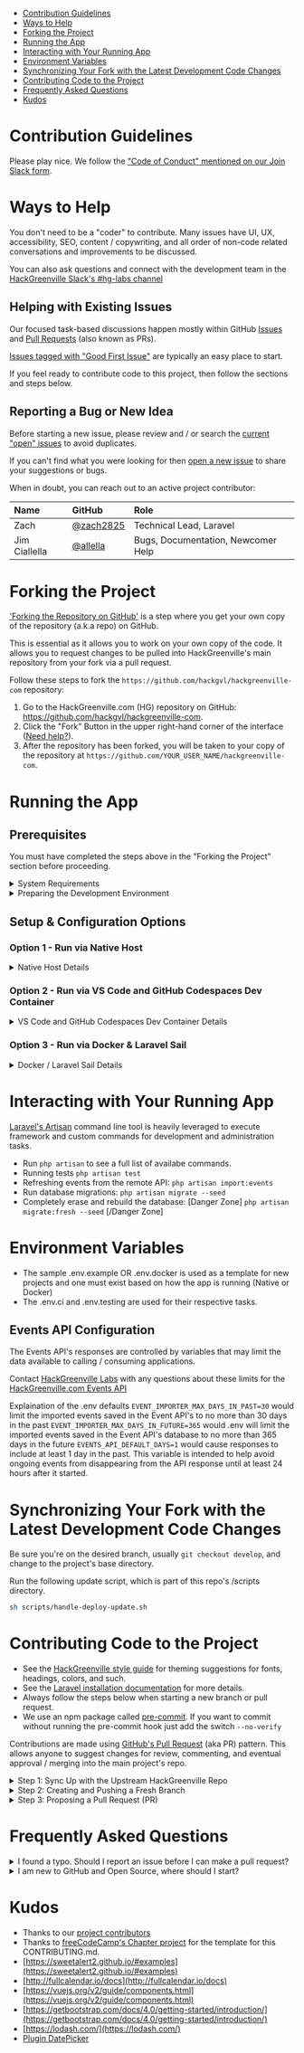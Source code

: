 - [Contribution Guidelines](#contribution-guidelines)
- [Ways to Help](#ways-to-help)
- [Forking the Project](#forking-the-project)
- [Running the App](#running-the-app)
- [Interacting with Your Running App](#interacting-with-your-running-app)
- [Environment Variables](#environment-variables)
- [Synchronizing Your Fork with the Latest Development Code Changes](#synchronizing-your-fork-with-the-latest-development-code-changes)
- [Contributing Code to the Project](#contributing-code-to-the-project)
- [Frequently Asked Questions](#frequently-asked-questions)
- [Kudos](#kudos)


# Contribution Guidelines

Please play nice. We follow the ["Code of Conduct" mentioned on our Join Slack form](https://hackgreenville.com/join-slack).

# Ways to Help

You don't need to be a "coder" to contribute. Many issues have UI, UX, accessibility, SEO, content / copywriting, and all order of non-code related conversations and improvements to be discussed.

You can also ask questions and connect with the development team in the [HackGreenville Slack's #hg-labs channel](https://hackgreenville.com/join-slack)

## Helping with Existing Issues

Our focused task-based discussions happen mostly within GitHub [Issues](https://github.com/hackgvl/hackgreenville-com/issues) and [Pull Requests](https://github.com/hackgvl/hackgreenville-com/pulls) (also known as PRs).

[Issues tagged with "Good First Issue"](https://github.com/hackgvl/hackgreenville-com/labels/good%20first%20issue) are typically an easy place to start.

If you feel ready to contribute code to this project, then follow the sections and steps below.

## Reporting a Bug or New Idea

Before starting a new issue, please review and / or search the [current "open" issues](https://github.com/hackgvl/hackgreenville-com/issues/) to avoid duplicates.

If you can't find what you were looking for then [open a new issue](https://github.com/hackgvl/hackgreenville-com/issues/new) to share your suggestions or bugs.

When in doubt, you can reach out to an active project contributor:

| Name          | GitHub                                   | Role                               |
|:--------------|:-----------------------------------------|:-----------------------------------|
| Zach          | [@zach2825](https://github.com/zach2825) | Technical Lead, Laravel            |
| Jim Ciallella | [@allella](https://github.com/allella)   | Bugs, Documentation, Newcomer Help |


# Forking the Project

['Forking the Repository on GitHub'](https://help.github.com/articles/about-forks/) is a step where you get your own copy of the repository (a.k.a repo) on GitHub.

This is essential as it allows you to work on your own copy of the code. It allows you to request changes to be pulled into HackGreenville's main repository from your fork via a pull request.

Follow these steps to fork the `https://github.com/hackgvl/hackgreenville-com` repository:

1. Go to the HackGreenville.com (HG) repository on GitHub: https://github.com/hackgvl/hackgreenville-com.
2. Click the "Fork" Button in the upper right-hand corner of the interface ([Need help?](https://help.github.com/articles/fork-a-repo/)).
3. After the repository has been forked, you will be taken to your copy of the repository at `https://github.com/YOUR_USER_NAME/hackgreenville-com`.

</details>

# Running the App

## Prerequisites
You must have completed the steps above in the "Forking the Project" section before proceeding.

<details><summary>System Requirements</summary>

## System Requirements

- [Requirements of Laravel 10](https://laravel.com/docs/10.x/deployment#server-requirements), which include PHP 7.3+ or PHP 8+
- You'll need [composer](https://getcomposer.org/download/) as well.
- You'll need [yarn](https://yarnpkg.com/lang/en/docs/install/) as well.
- For running "tests", you'll need SQLite and its associated PHP extensions enabled.
  > The PHP install package names and commands will differ based on your operating system, source repository, and other variations. Here are examples:
  >
  > - RHEL / CentOS / Fedora: `yum install php-sqlite3 php-pdo_sqlite`
  > - Ubuntu / Debian / Mint: `apt install php-sqlite3`
- MariaDB 10+ / MySQL 5.6+ - MariaDB is a compatible fork of MySQL and the community version can be installed using [operating system repositories](https://mariadb.com/kb/en/mariadb-package-repository-setup-and-usage/).

</details>

<details><summary>Preparing the Development Environment</summary>

Install [Git](https://git-scm.com/) and a code editor of your choice. We recommend using [VS Code](https://code.visualstudio.com/).

Clone your forked copy of the Hackgreenville.com code. ['Cloning'](https://help.github.com/articles/cloning-a-repository/) is where you download a copy of the repository from a `remote` location to your local machine. Run these commands on your local machine to clone the repository:

1. Open a Terminal in a directory where you would like the HG project to reside.

2. Clone your fork of the HG code, make sure you replace `YOUR_USER_NAME` with your GitHub username:

   ```sh
   git clone https://github.com/YOUR_USER_NAME/hackgreenville-com.git
   ```

This will download the entire repository to a `hackgreenville-com` directory.

Now that you have downloaded a copy of your fork, you will need to set up an `upstream`. The main repository at `https://github.com/hackgvl/hackgreenville-com` is often referred to as the `upstream` repository. Your fork at `https://github.com/YOUR_USER_NAME/hackgreenville-com` is often referred to as the `origin` repository.

You need a reference from your local copy to the `upstream` repository in addition to the `origin` repository. This is so that you can sync changes from the `upstream` repository to your fork which is called `origin`. To do that follow the below commands:

1.  Change directory to the new hackgreenville-com directory:

    ```sh
    cd hackgreenville-com
    ```

2.  Add a remote reference to the main Hackgreenvill.com GitHub repository. We're refer to this as "HG" in the later steps.

    ```sh
    git remote add upstream https://github.com/hackgvl/hackgreenville-com.git
    ```

3.  Ensure the configuration looks correct:

        ```sh
        git remote -v
        ```

        The output should look something like below:
        ```sh
        origin    https://github.com/YOUR_USER_NAME/hackgreenville-com.git (fetch)
        origin    https://github.com/YOUR_USER_NAME/hackgreenville-com.git (push)
        upstream    https://github.com/hackgvl/hackgreenville-com.git (fetch)
        upstream    https://github.com/hackgvl/hackgreenville-com.git (push)
        ```
</details>

## Setup & Configuration Options

### Option 1 - Run via Native Host
<details><summary>Native Host Details</summary>

You need to make a copy of the `.env.example` file and rename it to `.env` at your project root.

Edit the new .env file and set your database settings.

### Running the Database

If it does not already exist, you will need to create the `hack_greenville` database in your local MySQL server.

```bash
mysql --user="dbusername" --password -e "create database hack_greenville"
```

### Installing Dependencies and Seeding Database

Run the following script to install dependencies, run database migrations, and run other optimizations:

```bash
sh scripts/handle-deploy-update.sh
```

The database migrations will generate a default user *admin@admin.com* with a password of _admin_ and fill the states table.

### Starting the Vite Dev Tool

In one terminal, run the following command to start the Vite local development server:

```bash
yarn dev
```

> Note: for production environments, `yarn prod` would be used.

### Starting the Web Application

In another terminal, run the following command to start the Laravel server (will open on port `8000`)

```bash
php artisan serve
```

The app should now be accessible by visting `http://localhost:8000` in your browser.

### Generate App Key

Once the app is running, run the following command to generate your [app encryption key](https://laravel.com/docs/10.x/encryption):

```bash
php artisan key:generate
```

### Import / Seed the Organizations and Events Data

Organization and events data comes from the [Organizations API](https://github.com/hackgvl/OpenData/blob/master/ORGANIZATIONS_API.md) and [Events API](https://github.com/hackgvl/events-api). Without this step the application will have no data.


```bash
php artisan import:events
```

</details>

### Option 2 - Run via VS Code and GitHub Codespaces Dev Container
<details><summary>VS Code and GitHub Codespaces Dev Container Details</summary>

See [VS Code + GitHub Codespaces Dev Container documentation](https://github.com/microsoft/vscode-dev-containers#vs-code--github-codespaces-dev-container-definitions).

</details>

### Option 3 - Run via Docker & Laravel Sail
<details><summary>Docker / Laravel Sail Details</summary>

The Docker setup of this project should only be done for advanced users, or if needed for runtime compatibility issues.

### Copying Docker Environment Variables

First, you need to make a copy of the `.env.docker` file and rename it to `.env` at the
project root. This can be accomplished by running `cp .env.docker .env` from the project root. 

### Installing the Dockerfile

To run the Docker container for the web application, you'll need to generate the Laravel Sail docker files. You can generate the Laravel Sail docker files with either of the two options:

#### Option A: Using Composer
If you have `composer` installed on your machine, you can run the following script to install the application dependencies, including Laravel Sail.

```bash
composer install
```

#### Option B: Installing with Laravel Sail
If you do not have `composer` installed on your machine, you can install Laravel Sail directly using the following scripts:

```bash
mkdir -p vendor/laravel
git clone https://github.com/laravel/sail.git vendor/laravel/sail/
```

### Running the Docker Services

To run the Docker services, run Docker Compose from the root directory:

```bash
docker-compose -f docker-compose.yml up --build
```

### Conditional: Install Application Dependencies

If you followed `Option B` on the `Installing the Dockerfile` step, you'll need to run `composer install` on the web application Docker container to install the rest of the application dependencies. This can be done by running the following:

```bash
docker exec -it hackgreenville composer install
```

### Seeding the Application Database

Now that we have the application dependencies installed, we can seed the MySQL database using the following command:

```bash
docker exec -it hackgreenville php artisan migrate --seed
```

### Generating an Application Encryption Key

On the first start, you will need to generate an `APP_KEY` secret, which serve as your application encryption key. This can be generated running the following command:

```bash
docker exec -it hackgreenville php artisan key:generate
```

This command should populate the `APP_KEY` environment variable within your `.env` file.

If you get file permission errors, please make sure permissions are set the UID `1337` and the GUID specified in `.env` by `WWWGROUP`.
I.e. if there are errors opening the log file, run `sudo chown -R 1337:www-data storage/`, if `www-data` is the group specified by `WWWGROUP` in `.env`.

If you run into "The Mix manifest does not exist", then run `docker exec -it hackgreenville php artisan vendor:publish --provider="Laravel\Horizon\HorizonServiceProvider"` and `docker exec -it hackgreenville npm run dev`.

After that, hit Ctrl-C in the original docker-compose to stop the application, and do `docker-compose up --build` to run it again.

If there are any changes in the application code, you will need to run `docker-compose up --build` to recreate the container with your changes.

### Import / Seed Organizations and Events Data

To seed events and organizations into your application, run the following to import events and organizations from the Open Upstate API:

```bash
docker exec "hackgreenville" /bin/bash -c "php artisan import:events"
```
</details>

# Interacting with Your Running App

[Laravel's Artisan](https://laravel.com/docs/master/artisan) command line tool is heavily leveraged to execute framework and custom commands for development and administration tasks.

- Run `php artisan` to see a full list of availabe commands.
- Running tests `php artisan test`
- Refreshing events from the remote API: `php artisan import:events`
- Run database migrations: `php artisan migrate --seed`
- Completely erase and rebuild the database: [Danger Zone] `php artisan migrate:fresh --seed` [/Danger Zone]


# Environment Variables

- The sample .env.example OR .env.docker is used as a template for new projects and one must exist based on how the app is running (Native or Docker)
- The .env.ci and .env.testing are used for their respective tasks.

## Events API Configuration
The Events API's responses are controlled by variables that may limit the data available to calling / consuming applications.

Contact [HackGreenville Labs](https://hackgreenville.com/labs) with any questions about these limits for the [HackGreenville.com Events API](/EVENTS_API.md)

Explaination of the .env defaults
`EVENT_IMPORTER_MAX_DAYS_IN_PAST=30` would limit the imported events saved in the Event API's to no more than 30 days in the past
`EVENT_IMPORTER_MAX_DAYS_IN_FUTURE=365` would .env will limit the imported events saved in the Event API's database to no more than 365 days in the future
`EVENTS_API_DEFAULT_DAYS=1` would cause responses to include at least 1 day in the past. This variable is intended to help avoid ongoing events from disappearing from the API response until at least 24 hours after it started.
 


# Synchronizing Your Fork with the Latest Development Code Changes
Be sure you're on the desired branch, usually `git checkout develop`, and change to the project's base directory.

Run the following update script, which is part of this repo's /scripts directory.

```bash
sh scripts/handle-deploy-update.sh
```

# Contributing Code to the Project

- See the [HackGreenville style guide](https://hackgreenville.com/styles) for theming suggestions for fonts, headings, colors, and such.
- See the [Laravel installation documentation](https://laravel.com/docs/10.x/installation) for more details.
- Always follow the steps below when starting a new branch or pull request.
- We use an npm package called [pre-commit](https://www.npmjs.com/package/pre-commit). If you want to commit without running the pre-commit hook just add the switch `--no-verify` 

Contributions are made using [GitHub's Pull Request](https://docs.github.com/en/free-pro-team@latest/github/collaborating-with-issues-and-pull-requests/about-pull-requests) (aka PR) pattern. This allows anyone to suggest changes for review, commenting, and eventual approval / merging into the main project's repo.

<details><summary>Step 1: Sync Up with the Upstream HackGreenville Repo</summary>

Before creating a new git "branch" you'll want to sync up with the "remote upstream", which is just a fancy way of saying the main Hackgreenville.com (HG) GitHub repo.

1.  Save any uncommitted changes using `git stash` because the following steps can possibly reset / delete things in order to stay in sync with the upstream.

2.  Validate that you are on the `develop` branch

    ```sh
    git status
    ```

    You should get an output like this:

    ```sh
    On branch develop
    Your branch is up-to-date with 'origin/develop'.

    nothing to commit, working directory clean
    ```

    If you are not on develop or your working directory is not clean, resolve any outstanding files/commits and checkout `develop`:

    ```sh
    git checkout develop
    ```

3.  Sync the latest changes from the HG upstream `develop` branch to your local develop branch.

    This is very important to avoid conflicts later.

        > **Note:** If you have any outstanding Pull Request that you made from the `develop` branch of your fork, you will lose them at the end of this step. You should ensure your pull request is merged by a moderator before performing this step. To avoid this scenario, you should *always* work on a branch separate from develop.

        This step **will sync the latest changes** from the main repository of HG.

        Update your local copy of the HG upstream repository:
        ```sh
        git fetch upstream
        ```

        Hard reset your develop branch with the HG develop:
        ```sh
        git reset --hard upstream/develop
        ```

        Push your develop branch to your origin to have a clean history on your fork on GitHub:
        ```sh
        git push origin develop --force
        ```

        You can validate if your current develop matches the upstream/develop or not by performing a diff:
        ```sh
        git diff upstream/develop
        ```

        If you don't get any output, you are good to go to the next step.

</details>

<details><summary>Step 2: Creating and Pushing a Fresh Branch</summary>
    
  Working on a separate branch for each issue helps you keep your local work copy clean. You should never work on the `develop` branch. This will soil your copy of HG and you may have to start over with a fresh clone or fork.
    
  All new branches / contributions should be made off of the `develop` branch, but not in it, as described below.

1. Clean up before starting
   It's also good practice to clean up any orphaned branches from time to time.

   ```sh
   git remote prune origin
   git gc --prune
   ```

2. Selecting a branch name
   Check that you are on `develop` as explained previously, and branch off from there by typing:
   ```sh
   git checkout -b fix/update-readme
   ```
   Your branch name should start with `fix/`, `feat/`, `docs/`, etc. Avoid using issue numbers in branches. Keep them short, meaningful and unique.

Some examples of good branch names are:
`    fix/update-nav-links
    fix/calendar-popup-css
    docs/typos-in-readme
    feat/add-sponsors
   `

3. Edit files and write code on your favorite editor. Then, check and confirm the files you are updating:

   ```sh
   git status
   ```

   This should show a list of `unstaged` files that you have edited.

   ```sh
   On branch docs/typos-in-readme
   Your branch is up to date with 'upstream/docs/typos-in-readme'.

   Changes not staged for commit:
   (use "git add/rm <file>..." to update what will be committed)
   (use "git checkout -- <file>..." to discard changes in working directory)

       modified:   CONTRIBUTING.md
       modified:   README.md
   ...
   ```

4. Stage the changes and make a commit

   In this step, you should only mark files that you have edited or added yourself. You can perform a reset and resolve files that you did not intend to change if needed.

   ```sh
   git add path/to/my/changed/file.ext
   ```

   Or you can add all the `unstaged` files to the staging area using the below handy command:

   ```sh
   git add .
   ```

   Only the files that were moved to the staging area will be added when you make a commit.

   ```sh
   git status
   ```

   Output:

   ```sh
   On branch docs/typos-in-readme
   Your branch is up to date with 'upstream/docs/typos-in-readme'.

   Changes to be committed:
   (use "git reset HEAD <file>..." to unstage)

       modified:   CONTRIBUTING.md
       modified:   README.md
   ```

   Now, you can commit your changes with a short message like so:

   ```sh
   git commit -m "fix: my short commit message"
   ```

   We highly recommend making a conventional commit message. This is a good practice that you will see on some of the popular Open Source repositories. As a developer, this encourages you to follow standard practices.

   Some examples of conventional commit messages are:

   ```md
   fix: update API routes
   feat: RSVP event
   fix(docs): update database schema image
   ```

   Keep your commit messages short. You can always add additional information in the description of the commit message.

5. Push the new branch to your fork / origin. For example, if the name of your branch is `docs/typos-in-readme`, then your command should be:
`sh
    git push origin docs/typos-in-readme
    `
</details>

<details><summary>Step 3: Proposing a Pull Request (PR)</summary>

1. Once a branch of your changes has been committed & pushed to your fork / origin you will automatically see a message when you visit your GitHub fork page.

The message will appear near the top of the page saying `Compare and Pull Request` which has a link to start a pull request based on your most recently pushed branch.

2. By default, all pull requests need to be matched against `base repository: hackgvl/hackgreenville-com` and `base: develop`, which should be the values set in the drop-downs on the left side of the "Comparing Changes" section at the top of the pull request creation page / form.

3. In the body of your PR include a more detailed summary of the changes you made and why.

   - Fill in the details as they seem fit to you. This information will be reviewed and a decision will be made whether or not your pull request is going to be accepted.

   - If the PR is meant to fix an existing bug/issue then, at the end of
     your PR's description, append the keyword `closes` and #xxxx (where xxxx
     is the issue number). Example: `closes #1337`. This tells GitHub to
     automatically close the existing issue, if the PR is accepted and merged.

You have successfully created a PR. Congratulations! :tada:

</details>

# Frequently Asked Questions

<details><summary>I found a typo. Should I report an issue before I can make a pull request?</summary>

For typos and other wording changes, you can directly open a [pull request](https://docs.github.com/en/free-pro-team@latest/github/collaborating-with-issues-and-pull-requests/about-pull-requests) without first creating an issue.

Issues are more for discussing larger problems associated with code or structural aspects of the application.
</details>

<details><summary>I am new to GitHub and Open Source, where should I start?</summary>

Read freeCodeCamp's [How to Contribute to Open Source Guide](https://github.com/freeCodeCamp/how-to-contribute-to-open-source).

Then, come back and see our ["How to Help"](#how-to-help) section on how to specificially get involved in this project.
</details>

# Kudos
- Thanks to our [project contributors](https://github.com/hackgvl/hackgreenville-com#contributors-)
- Thanks to [freeCodeCamp's Chapter project](https://github.com/freeCodeCamp/chapter) for the template for this CONTRIBUTING.md.
- [https://sweetalert2.github.io/#examples](https://sweetalert2.github.io/#examples)
- [http://fullcalendar.io/docs](http://fullcalendar.io/docs)
- [https://vuejs.org/v2/guide/components.html](https://vuejs.org/v2/guide/components.html)
- [https://getbootstrap.com/docs/4.0/getting-started/introduction/](https://getbootstrap.com/docs/4.0/getting-started/introduction/)
- [https://lodash.com/](https://lodash.com/)
- [Plugin DatePicker](https://github.com/uxsolutions/bootstrap-datepicker)

